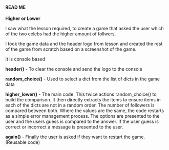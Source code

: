 #### READ ME

**Higher or Lower**

I saw what the lesson required, to create a game that asked the user which of the two
celebs had the higher amount of follwers.

I took the game data and the header logo from lesson and created the rest of the game 
from scratch based on a screenshot of the game.

It is console based

**header()** - To clear the console and send the logo to the console

**random_choice()** - Used to select a dict from the list of dicts in the game data

**higher_lower()** - The main code. 
This twice actions random_choice() to build the comparison. It then directly extracts the items to ensure items
in each of the dicts are not in a random order.
The number of followers is compared between both. Where the values are the same, the code restarts as a simple
error management process.
The options are presented to the user and the users guess is compared to the answer.
If the user guess is correct or incorrect a message is presented to the user.

**again()** - Finally the user is asked if they want to restart the game. (Reusable code)